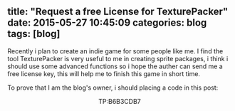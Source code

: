 title: "Request a free License for TexturePacker"
date: 2015-05-27 10:45:09
categories: blog
tags: [blog]
---    
Recently i plan to create an indie game for some people like me. I find the tool TexturePacker is very useful to me in creating sprite packages, i think i should use some advanced functions so i hope the auther can send me a free license key, this will help me to finish this game in short time.

To prove that I am the blog's owner, i should placing a code in this post:
<div style="text-align:center;">TP:B6B3CDB7</div>

